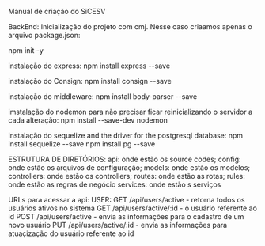 Manual de criação do SiCESV

BackEnd:
Inicialização do projeto com cmj. Nesse caso criaamos apenas o arquivo package.json:

npm init -y

instalação do express:
npm install express --save

instalação do Consign:
npm install consign --save

instalação do middleware:
npm install body-parser --save

imstalação do nodemon para não precisar ficar reinicializando o servidor a cada alteração:
npm install --save-dev nodemon

instalação do sequelize and the driver for the postgresql database:
npm install sequelize --save
npm install pg --save

ESTRUTURA DE DIRETÓRIOS:
api: onde estão os source codes;
config: onde estão os arquivos de configuração;
models: onde estão os modelos;
controllers: onde estão os controllers;
routes: onde estão as rotas;
rules: onde estão as regras de negócio
services: onde estão s serviços

URLs para acessar a api:
USER:
GET /api/users/active - retorna todos os usuários ativos no sistema
GET /api/users/active/:id - o usuário referente ao id
POST /api/users/active - envia as informações para o cadastro de um novo usuário
PUT /api/users/active/:id - envia as informações para atuaçização do usuário referente ao id
